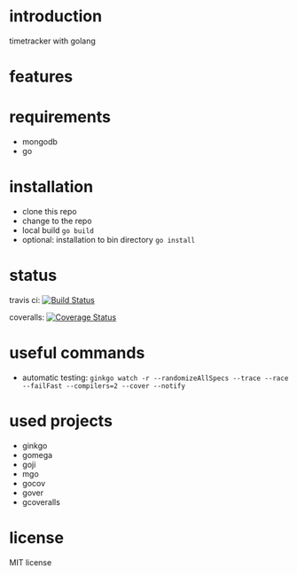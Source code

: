 # introduction
timetracker with golang

# features

# requirements
* mongodb
* go

# installation
* clone this repo
* change to the repo
* local build `go build`
* optional: installation to bin directory `go install`

# status
travis ci: [![Build Status](https://travis-ci.org/zippelmann/gtt.svg?branch=master)](https://travis-ci.org/zippelmann/gtt)

coveralls: [![Coverage Status](https://coveralls.io/repos/zippelmann/gtt/badge.svg)](https://coveralls.io/r/zippelmann/gtt)

# useful commands
* automatic testing: `ginkgo watch -r --randomizeAllSpecs --trace --race --failFast --compilers=2 --cover --notify`

# used projects
* ginkgo
* gomega
* goji
* mgo
* gocov
* gover
* gcoveralls

# license
MIT license
